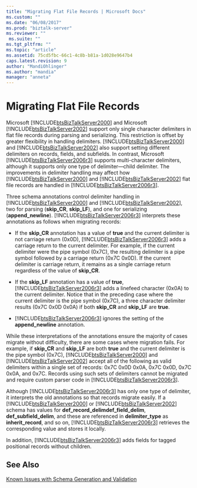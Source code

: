 ```yaml
---
title: "Migrating Flat File Records | Microsoft Docs"
ms.custom: ""
ms.date: "06/08/2017"
ms.prod: "biztalk-server"
ms.reviewer: ""
 ms.suite: ""
ms.tgt_pltfrm: ""
ms.topic: "article"
ms.assetid: 75cd5fbc-66c1-4c8b-b81a-1d028e9647b4
caps.latest.revision: 9
author: "MandiOhlinger"
ms.author: "mandia"
manager: "anneta"
---
```

# Migrating Flat File Records
Microsoft [!INCLUDE[btsBizTalkServer2000](../includes/btsbiztalkserver2000-md.md)] and Microsoft [!INCLUDE[btsBizTalkServer2002](../includes/btsbiztalkserver2002-md.md)] support only single character delimiters in flat file records during parsing and serializing. This restriction is offset by greater flexibility in handling delimiters. [!INCLUDE[btsBizTalkServer2000](../includes/btsbiztalkserver2000-md.md)] and [!INCLUDE[btsBizTalkServer2002](../includes/btsbiztalkserver2002-md.md)] also support setting different delimiters on records, fields, and subfields. In contrast, Microsoft [!INCLUDE[btsBizTalkServer2006r3](../includes/btsbiztalkserver2006r3-md.md)] supports multi-character delimiters, although it supports only one type of delimiter—child delimiter. The improvements in delimiter handling may affect how [!INCLUDE[btsBizTalkServer2000](../includes/btsbiztalkserver2000-md.md)] and [!INCLUDE[btsBizTalkServer2002](../includes/btsbiztalkserver2002-md.md)] flat file records are handled in [!INCLUDE[btsBizTalkServer2006r3](../includes/btsbiztalkserver2006r3-md.md)].  
  
 Three schema annotations control delimiter handling in [!INCLUDE[btsBizTalkServer2000](../includes/btsbiztalkserver2000-md.md)] and [!INCLUDE[btsBizTalkServer2002](../includes/btsbiztalkserver2002-md.md)], two for parsing (**skip_CR**, **skip_LF**), and one for serializing (**append_newline**). [!INCLUDE[btsBizTalkServer2006r3](../includes/btsbiztalkserver2006r3-md.md)] interprets these annotations as follows when migrating records:  
  
-   If the **skip_CR** annotation has a value of **true** and the current delimiter is not carriage return (0x0D), [!INCLUDE[btsBizTalkServer2006r3](../includes/btsbiztalkserver2006r3-md.md)] adds a carriage return to the current delimiter. For example, if the current delimiter were the pipe symbol (0x7C), the resulting delimiter is a pipe symbol followed by a carriage return (0x7C 0x0D). If the current delimiter is carriage return, it remains as a single carriage return regardless of the value of **skip_CR**.  
  
-   If the **skip_LF** annotation has a value of **true**, [!INCLUDE[btsBizTalkServer2006r3](../includes/btsbiztalkserver2006r3-md.md)] adds a linefeed character (0x0A) to the current delimiter. Notice that in the preceding case where the current delimiter is the pipe symbol (0x7C), a three character delimiter results (0x7C 0x0D 0x0A) if both **skip_CR** and **skip_LF** are **true**.  
  
-   [!INCLUDE[btsBizTalkServer2006r3](../includes/btsbiztalkserver2006r3-md.md)] ignores the setting of the **append_newline** annotation.  
  
 While these interpretations of the annotations ensure the majority of cases migrate without difficulty, there are some cases where migration fails. For example, if **skip_CR** and **skip_LF** are both **true** and the current delimiter is the pipe symbol (0x7C), [!INCLUDE[btsBizTalkServer2000](../includes/btsbiztalkserver2000-md.md)] and [!INCLUDE[btsBizTalkServer2002](../includes/btsbiztalkserver2002-md.md)] accept all of the following as valid delimiters within a single set of records: 0x7C 0x0D 0x0A, 0x7C 0x0D, 0x7C 0x0A, and 0x7C. Records using such sets of delimiters cannot be migrated and require custom parser code in [!INCLUDE[btsBizTalkServer2006r3](../includes/btsbiztalkserver2006r3-md.md)].  
  
 Although [!INCLUDE[btsBizTalkServer2006r3](../includes/btsbiztalkserver2006r3-md.md)] has only one type of delimiter, it interprets the old annotations so that records migrate easily. If a [!INCLUDE[btsBizTalkServer2000](../includes/btsbiztalkserver2000-md.md)] or [!INCLUDE[btsBizTalkServer2002](../includes/btsbiztalkserver2002-md.md)] schema has values for **def_record_delimdef_field_delim**, **def_subfield_delim**, and these are referenced in **delimiter_type** as **inherit_record**, and so on, [!INCLUDE[btsBizTalkServer2006r3](../includes/btsbiztalkserver2006r3-md.md)] retrieves the corresponding value and stores it locally.  
  
 In addition, [!INCLUDE[btsBizTalkServer2006r3](../includes/btsbiztalkserver2006r3-md.md)] adds fields for tagged positional records without children.  
  
## See Also  
 [Known Issues with Schema Generation and Validation](../core/known-issues-with-schema-generation-and-validation.md)